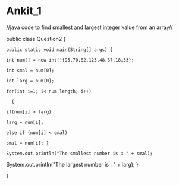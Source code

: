 # Ankit_1

//java code to find smallest and largest integer value from an array//


public class Question2 {
    
    public static void main(String[] args) {
        
    int num[] = new int[]{95,70,82,125,48,67,18,53};
   
    int smal = num[0];
 
    int larg = num[0];
     
    for(int i=1; i< num.length; i++)
        
      {
          
    if(num[i] > larg)
        
    larg = num[i];
    
    else if (num[i] < smal)
        
    smal = num[i]; }
    
    System.out.println("The smallest number is : " + smal);
    
   System.out.println("The largest number is : " + larg);
        } 
    
}
